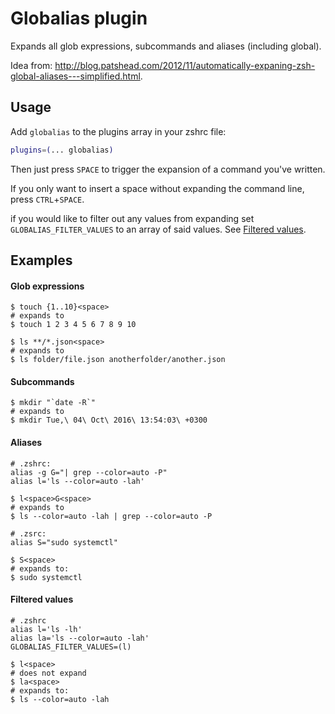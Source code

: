 # Globalias plugin

Expands all glob expressions, subcommands and aliases (including global).

Idea from: http://blog.patshead.com/2012/11/automatically-expaning-zsh-global-aliases---simplified.html.

## Usage

Add `globalias` to the plugins array in your zshrc file:

```zsh
plugins=(... globalias)
```

Then just press `SPACE` to trigger the expansion of a command you've written.

If you only want to insert a space without expanding the command line, press
`CTRL`+`SPACE`.

if you would like to filter out any values from expanding set `GLOBALIAS_FILTER_VALUES` to
an array of said values. See [Filtered values](#filtered-values).

## Examples

#### Glob expressions

```
$ touch {1..10}<space>
# expands to
$ touch 1 2 3 4 5 6 7 8 9 10

$ ls **/*.json<space>
# expands to
$ ls folder/file.json anotherfolder/another.json
```

#### Subcommands

```
$ mkdir "`date -R`"
# expands to
$ mkdir Tue,\ 04\ Oct\ 2016\ 13:54:03\ +0300
```

#### Aliases

```
# .zshrc:
alias -g G="| grep --color=auto -P"
alias l='ls --color=auto -lah'

$ l<space>G<space>
# expands to
$ ls --color=auto -lah | grep --color=auto -P
```

```
# .zsrc:
alias S="sudo systemctl"

$ S<space>
# expands to:
$ sudo systemctl
```

#### Filtered values

```
# .zshrc
alias l='ls -lh'
alias la='ls --color=auto -lah'
GLOBALIAS_FILTER_VALUES=(l)

$ l<space>
# does not expand
$ la<space>
# expands to:
$ ls --color=auto -lah
```
